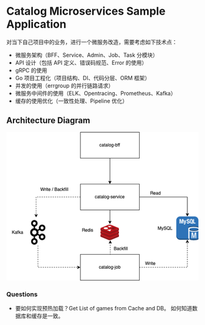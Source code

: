 # Catalog Microservices Sample Application

对当下自己项目中的业务，进行一个微服务改造，需要考虑如下技术点：

- 微服务架构（BFF、Service、Admin、Job、Task 分模块）
- API 设计（包括 API 定义、错误码规范、Error 的使用）
- gRPC 的使用
- Go 项目工程化（项目结构、DI、代码分层、ORM 框架）
- 并发的使用（errgroup 的并行链路请求）
- 微服务中间件的使用（ELK、Opentracing、Prometheus、Kafka）
- 缓存的使用优化（一致性处理、Pipeline 优化）

## Architecture Diagram

![alt text](catalog_diagram.png 'Catalog Diagram')

### Questions

- 要如何实现预热加载？Get List of games from Cache and DB。 如何知道数据库和缓存是一致。
